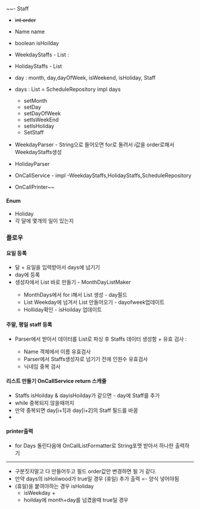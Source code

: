 ~~- Staff
  - ~~int order~~
  - Name name
  - boolean isHoilday
- WeekdayStaffs - List<Staff> :
- HolidayStaffs - List<Staff>

- day : month, day,dayOfWeek, isWeekend, isHoliday, Staff
- days : List<Day> = ScheduleRepository impl days
  - setMonth
  - setDay
  - setDayOfWeek
  - setIsWeekEnd
  - setIsHoliday
  - SetStaff

- WeekdayParser - String으로 들어오면 for로 돌려서 i값을 order로해서 WeekdayStaffs생성
- HolidayParser

- OnCallService -  impl -WeekdayStaffs,HolidayStaffs,ScheduleRepository
- OnCallPrinter~~

#### Enum
- Holiday
- 각 달에 몇개의 일이 있는지


### 플로우
#### 요일 등록
- 달 + 요일을 입력받아서 days에 넘기기
- day에 등록
- 생성자에서 List<day> 바로 만들기 - MonthDayListMaker
  - MonthDays에서 for i해서 List<Integer> 생성 - day필드
  - List<Integer> Weekday에 넘겨서 List<String> 만들어오기 - dayofweek업데이트
  - Holliday확인  - isHoilday 업데이트

#### 주말, 평일 staff 등록
- Parser에서 받아서 데이터를 List<Staff>로 파싱 후 Staffs 데이터 생성함 + 유효 검사 : 
  - Name 객체에서 이름 유효검사
  - Parser에서 Staffs생성자로 넘기기 전에 인원수 유효검사 
  - 닉네임 중복 검사

#### 리스트 만들기 OnCallService return 스캐줄
- Staffs isHoilday & dayisHoilday가 같으면 - day에 Staff를 추가
- while 중복되지 않을때까지
- 만약 중복되면 day[i+1]과 day[i+2]의 Staff 필드를 바꿈
- 

#### printer출력
- for Days 돌린다음에 OnCallListFormatter로 String포맷 받아서 하나한 출력하기


---
- 구분짓지말고 다 만들어두고 필드 order값만 변경하면 될 거 같다.
- 만약 days의 isHoliwood가 true일 경우 (휴일) 추가 출력 =- 양식 넣어야됨
- (휴일)을 붙여야하는 경우 isHoliday
  - isWeekday +
  - hoilday에 month+day를 넘겼을때 true일 경우